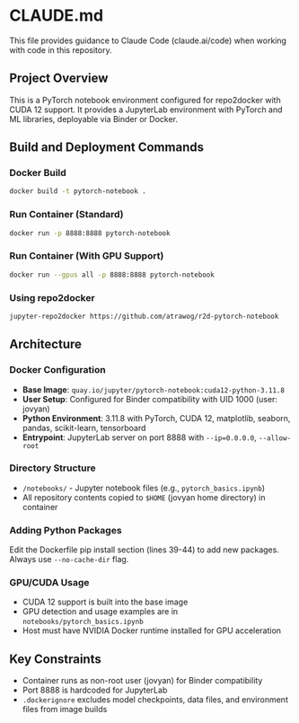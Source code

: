# CLAUDE.md

This file provides guidance to Claude Code (claude.ai/code) when working with code in this repository.

## Project Overview

This is a PyTorch notebook environment configured for repo2docker with CUDA 12 support. It provides a JupyterLab environment with PyTorch and ML libraries, deployable via Binder or Docker.

## Build and Deployment Commands

### Docker Build
```bash
docker build -t pytorch-notebook .
```

### Run Container (Standard)
```bash
docker run -p 8888:8888 pytorch-notebook
```

### Run Container (With GPU Support)
```bash
docker run --gpus all -p 8888:8888 pytorch-notebook
```

### Using repo2docker
```bash
jupyter-repo2docker https://github.com/atrawog/r2d-pytorch-notebook
```

## Architecture

### Docker Configuration
- **Base Image**: `quay.io/jupyter/pytorch-notebook:cuda12-python-3.11.8`
- **User Setup**: Configured for Binder compatibility with UID 1000 (user: jovyan)
- **Python Environment**: 3.11.8 with PyTorch, CUDA 12, matplotlib, seaborn, pandas, scikit-learn, tensorboard
- **Entrypoint**: JupyterLab server on port 8888 with `--ip=0.0.0.0`, `--allow-root`

### Directory Structure
- `/notebooks/` - Jupyter notebook files (e.g., `pytorch_basics.ipynb`)
- All repository contents copied to `$HOME` (jovyan home directory) in container

### Adding Python Packages
Edit the Dockerfile pip install section (lines 39-44) to add new packages. Always use `--no-cache-dir` flag.

### GPU/CUDA Usage
- CUDA 12 support is built into the base image
- GPU detection and usage examples are in `notebooks/pytorch_basics.ipynb`
- Host must have NVIDIA Docker runtime installed for GPU acceleration

## Key Constraints
- Container runs as non-root user (jovyan) for Binder compatibility
- Port 8888 is hardcoded for JupyterLab
- `.dockerignore` excludes model checkpoints, data files, and environment files from image builds
